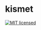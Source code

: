 # kismet

[![MIT licensed](https://img.shields.io/badge/license-MIT-blue.svg?style=flat-square)](https://github.com/ConnorWiseman/kismet/blob/master/LICENSE)